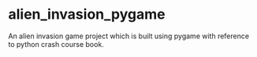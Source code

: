 # alien_invasion_pygame
An alien invasion game project which is built using pygame with reference to python crash course book.
